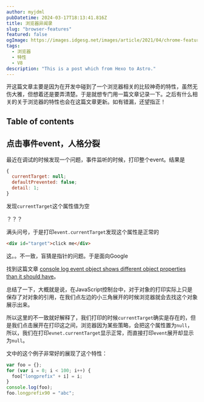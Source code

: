 ```yaml
---
author: myjdml
pubDatetime: 2024-03-17T18:13:41.816Z
title: 浏览器异闻录
slug: "browser-features"
featured: false
ogImage: https://images.idgesg.net/images/article/2021/04/chrome-features-100885320-large.jpg
tags:
  - 浏览器
  - 特性
  - V8
description: "This is a post which from Hexo to Astro."
---
```


开这篇文章主要是因为在开发中碰到了一个浏览器相关的比较神奇的特性，虽然无伤大雅，但想着还是要弄清楚。于是就想专门用一篇文章记录一下。之后有什么相关的关于浏览器的特性也会在这篇文章更新。如有错漏，还望指正！

## Table of contents

## 点击事件event，人格分裂

最近在调试的时候发现一个问题，事件监听的时候，打印整个event。结果是

```js
{
  currentTarget: null;
  defaultPrevented: false;
  detail: 1;
}
```

发现`currentTarget`这个属性值为空

？？？

满头问号，于是打印`event.currentTarget`发现这个属性是正常的

```html
<div id="target">click me</div>
```

这。。不一致，盲猜是指针的问题。于是面向Google

找到这篇文章 [console log event object shows different object properties than it should have](https://stackoverflow.com/questions/26496176/console-log-event-object-shows-different-object-properties-than-it-should-have)。

总结了一下，大概就是说，在JavaScript控制台中，对于对象的打印实际上只是保存了对对象的引用，在我们点左边的小三角展开的时候浏览器就会去找这个对象展示出来。

所以这里的不一致就好解释了，我们打印的时候`currentTarget`确实是存在的，但是我们点击展开在打印这之间，浏览器因为某些策略，会把这个属性置为`null`，所以，我们在打印`evnet.currentTarget`显示正常，而直接打印`event`展开却显示为`null`。

文中的这个例子非常好的展现了这个特性：

```js
var foo = {};
for (var i = 0; i < 100; i++) {
  foo["longprefix" + i] = i;
}
console.log(foo);
foo.longprefix90 = "abc";
```
